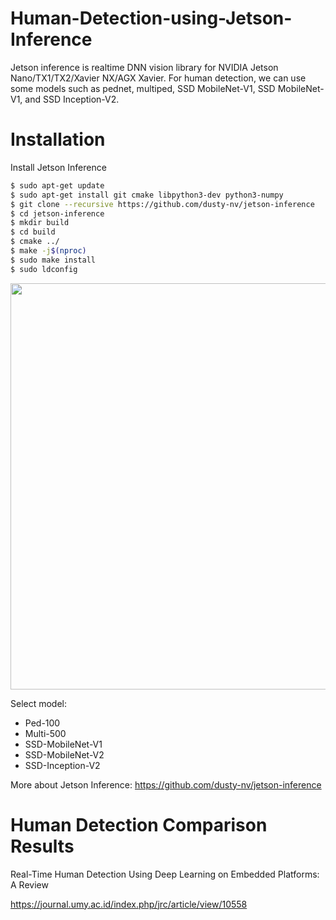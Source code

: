 # Human-Detection-using-Jetson-Inference
Jetson inference is realtime DNN vision library for NVIDIA Jetson Nano/TX1/TX2/Xavier NX/AGX Xavier.
For human detection, we can use some models such as pednet, multiped, SSD MobileNet-V1, SSD MobileNet-V1, and SSD Inception-V2.


# Installation
Install Jetson Inference
```bash
$ sudo apt-get update
$ sudo apt-get install git cmake libpython3-dev python3-numpy
$ git clone --recursive https://github.com/dusty-nv/jetson-inference
$ cd jetson-inference
$ mkdir build
$ cd build
$ cmake ../
$ make -j$(nproc)
$ sudo make install
$ sudo ldconfig
```

<img src="https://raw.githubusercontent.com/dusty-nv/jetson-inference/python/docs/images/download-models.jpg" width="650">

Select model:
* Ped-100
* Multi-500
* SSD-MobileNet-V1
* SSD-MobileNet-V2
* SSD-Inception-V2

More about Jetson Inference: https://github.com/dusty-nv/jetson-inference

# Human Detection Comparison Results
Real-Time Human Detection Using Deep Learning on Embedded Platforms: A Review

https://journal.umy.ac.id/index.php/jrc/article/view/10558
